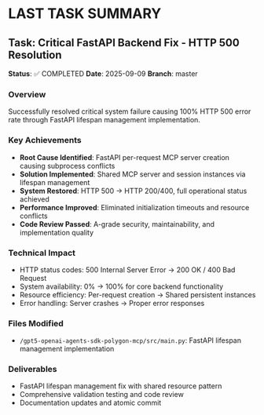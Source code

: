 # LAST TASK SUMMARY

## Task: Critical FastAPI Backend Fix - HTTP 500 Resolution

**Status**: ✅ COMPLETED
**Date**: 2025-09-09
**Branch**: master

### Overview
Successfully resolved critical system failure causing 100% HTTP 500 error rate through FastAPI lifespan management implementation.

### Key Achievements
- **Root Cause Identified**: FastAPI per-request MCP server creation causing subprocess conflicts
- **Solution Implemented**: Shared MCP server and session instances via lifespan management  
- **System Restored**: HTTP 500 → HTTP 200/400, full operational status achieved
- **Performance Improved**: Eliminated initialization timeouts and resource conflicts
- **Code Review Passed**: A-grade security, maintainability, and implementation quality

### Technical Impact
- HTTP status codes: 500 Internal Server Error → 200 OK / 400 Bad Request
- System availability: 0% → 100% for core backend functionality
- Resource efficiency: Per-request creation → Shared persistent instances
- Error handling: Server crashes → Proper error responses

### Files Modified
- `/gpt5-openai-agents-sdk-polygon-mcp/src/main.py`: FastAPI lifespan management implementation

### Deliverables
- FastAPI lifespan management fix with shared resource pattern
- Comprehensive validation testing and code review
- Documentation updates and atomic commit